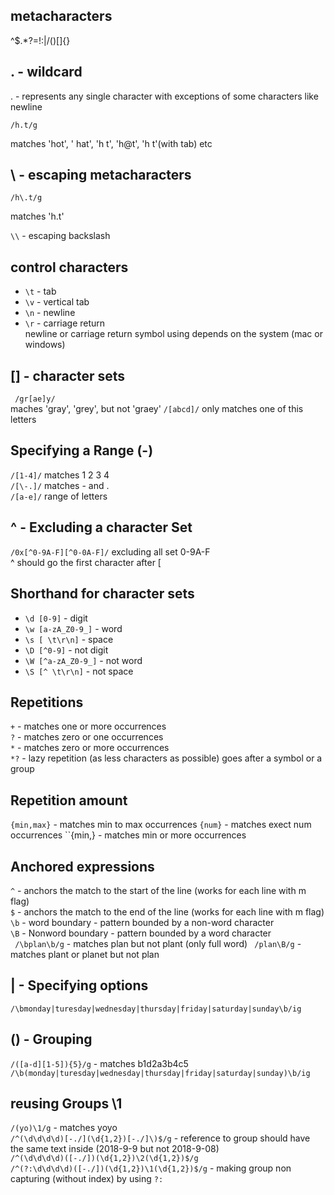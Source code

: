 ## metacharacters
^$.*?=!:|\/()[]{}

## . - wildcard
. - represents any single character with exceptions of some characters like newline
```
/h.t/g
```
matches 'hot', ' hat', 'h t', 'h@t', 'h  t'(with tab) etc

## \ - escaping metacharacters 
```
/h\.t/g
```
matches 'h.t'

``\\`` - escaping backslash

## control characters
- ``\t`` - tab
- ``\v`` - vertical tab
- ``\n`` - newline
- ``\r`` - carriage return     
newline or carriage return symbol using depends on the system (mac or windows)

## [] - character sets
``` /gr[ae]y/```   
maches 'gray', 'grey', but not 'graey'
```/[abcd]/``` only matches one of this letters

## Specifying a Range (-)
```/[1-4]/``` matches 1 2 3 4      
```/[\-.]/``` matches - and .    
```/[a-e]/``` range of letters   

## ^ - Excluding a character Set 
```/0x[^0-9A-F][^0-0A-F]/``` excluding all set 0-9A-F   
^ should go the first character after [

## Shorthand for character sets
- ``\d [0-9]`` - digit
- ``\w [a-zA_Z0-9_]`` - word
- ``\s [ \t\r\n]`` - space
- ``\D [^0-9]`` - not digit
- ``\W [^a-zA_Z0-9_]`` - not word
- ``\S [^ \t\r\n]`` - not space

## Repetitions 
`` + `` - matches one or more occurrences   
`` ? `` - matches zero or one occurrences   
`` * `` - matches zero or more occurrences  
`` *? `` - lazy repetition (as less characters as possible)
goes after a symbol or a group

## Repetition amount
``{min,max}`` - matches min to max occurrences
``{num}`` - matches exect num occurrences
``{min,} - matches min or more occurrences

## Anchored expressions
``^`` - anchors the match to the start of the line (works for each line with m flag)       
``$`` - anchors the match to the end of the line (works for each line with m flag)    
``\b`` - word boundary - pattern bounded by a non-word character   
``\B`` - Nonword boundary - pattern bounded by a word character   
`` /\bplan\b/g`` - matches plan but not plant (only full word)
`` /plan\B/g`` - matches plant or planet but not plan

## | - Specifying options
``/\bmonday|turesday|wednesday|thursday|friday|saturday|sunday\b/ig``   

## () - Grouping
``/([a-d][1-5]){5}/g`` - matches b1d2a3b4c5    
``/\b(monday|turesday|wednesday|thursday|friday|saturday|sunday)\b/ig``

## reusing Groups \1
``/(yo)\1/g``   - matches yoyo    
``/^(\d\d\d\d)[-./](\d{1,2})[-./]\)$/g`` - reference to group should have the same text inside (2018-9-9 but not 2018-9-08)    
``/^(\d\d\d\d)([-./])(\d{1,2})\2(\d{1,2})$/g``    
``/^(?:\d\d\d\d)([-./])(\d{1,2})\1(\d{1,2})$/g``  - making group non capturing (without index) by using ``?:``   
